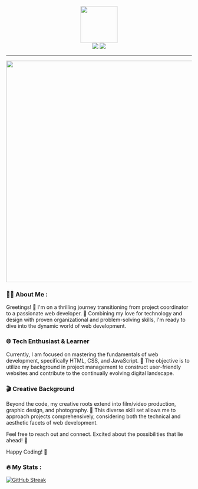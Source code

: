 <div align="center">
<div id="header" align="center">
  <img src="https://i.giphy.com/WFZvB7VIXBgiz3oDXE.gif" width="100"/>
</div>

<div id="badges">
<a href="https://www.linkedin.com/in/tonelloalan/"><img src="https://img.shields.io/badge/LinkedIn-blue?logo=linkedin&logoColor=white&style=for-the-badge"></a>
    <a href="https://www.instagram.com/alntnll/"><img src="https://img.shields.io/badge/Instagram-purple?logo=linkedin&logoColor=white&style=for-the-badge"></a>

</div>
</html>


<img src="https://komarev.com/ghpvc/?username=tonelloalan&style=flat-square&color=blue" alt=""/>

</div>

---
<div align="center">
  <img src="https://cdn.dribbble.com/users/1201592/screenshots/9078494/media/422a760a51cef7de2fa3db9daf697853.gif" width="600"/>
</div>

### 👨‍💻 About Me :
Greetings! 👋 I'm on a thrilling journey transitioning from project coordinator to a passionate web developer. 🚀 Combining my love for technology and design with proven organizational and problem-solving skills, I'm ready to dive into the dynamic world of web development.

### 🌐 Tech Enthusiast & Learner

Currently, I am focused on mastering the fundamentals of web development, specifically HTML, CSS, and JavaScript. 🚧 The objective is to utilize my background in project management to construct user-friendly websites and contribute to the continually evolving digital landscape.

### 🎬 Creative Background

Beyond the code, my creative roots extend into film/video production, graphic design, and photography. 🎨 This diverse skill set allows me to approach projects comprehensively, considering both the technical and aesthetic facets of web development.

Feel free to reach out and connect. Excited about the possibilities that lie ahead! 🚀

Happy Coding! 🚁

### :fire: My Stats :
[![GitHub Streak](https://github-readme-streak-stats.herokuapp.com/?user=tonelloalan)](https://git.io/streak-stats)



<!--
**tonelloalan/tonelloalan** is a ✨ _special_ ✨ repository because its `README.md` (this file) appears on your GitHub profile.


- 🌱 I’m currently learning HTML, CSS and Javascript

-->
